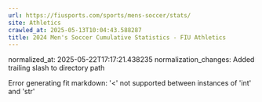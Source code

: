 ```yaml
---
url: https://fiusports.com/sports/mens-soccer/stats/
site: Athletics
crawled_at: 2025-05-13T10:04:43.588287
title: 2024 Men's Soccer Cumulative Statistics - FIU Athletics
---
```

normalized_at: 2025-05-22T17:17:21.438235
normalization_changes: Added trailing slash to directory path

Error generating fit markdown: '<' not supported between instances of 'int' and 'str'
